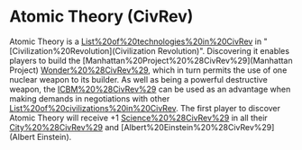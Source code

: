 # Atomic Theory (CivRev)

Atomic Theory is a [List%20of%20technologies%20in%20CivRev](technology) in "[Civilization%20Revolution](Civilization Revolution)". Discovering it enables players to build the [Manhattan%20Project%20%28CivRev%29](Manhattan Project) [Wonder%20%28CivRev%29](wonder), which in turn permits the use of one nuclear weapon to its builder. As well as being a powerful destructive weapon, the [ICBM%20%28CivRev%29](ICBM) can be used as an advantage when making demands in negotiations with other [List%20of%20civilizations%20in%20CivRev](civilizations).
The first player to discover Atomic Theory will receive +1 [Science%20%28CivRev%29](Science) in all their [City%20%28CivRev%29](cities) and [Albert%20Einstein%20%28CivRev%29](Albert Einstein).